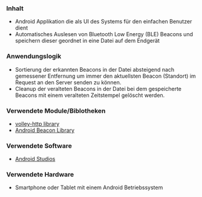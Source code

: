 ### Inhalt
* Android Applikation die als UI des Systems für den einfachen Benutzer dient
* Automatisches Auslesen von Bluetooth Low Energy (BLE) Beacons und speichern dieser geordnet in eine Datei auf dem Endgerät
        
### Anwendungslogik
* Sortierung der erkannten Beacons in der Datei absteigend nach gemessener Entfernung um immer den aktuellsten Beacon (Standort) im Request an den Server senden zu können.
* Cleanup der veralteten Beacons in der Datei bei dem gespeicherte Beacons mit einem veralteten Zeitstempel gelöscht werden.
        

### Verwendete Module/Biblotheken
* [volley-http library](https://developer.android.com/training/volley/index.html)
* [Android Beacon Library](http://altbeacon.github.io/android-beacon-library/index.html)

### Verwendete Software
* [Android Studios](https://developer.android.com/studio/index.html)

### Verwendete Hardware
* Smartphone oder Tablet mit einem Android Betriebssystem